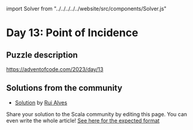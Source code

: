 import Solver from "../../../../../website/src/components/Solver.js"

# Day 13: Point of Incidence

## Puzzle description

https://adventofcode.com/2023/day/13

## Solutions from the community

- [Solution](https://github.com/xRuiAlves/advent-of-code-2023/blob/main/Day13.scala) by [Rui Alves](https://github.com/xRuiAlves/)

Share your solution to the Scala community by editing this page.
You can even write the whole article! [See here for the expected format](https://github.com/scalacenter/scala-advent-of-code/discussions/424)
